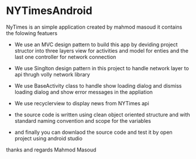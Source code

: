 # NYTimesAndroid

NyTimes is an simple application created by mahmod masoud it contains the folowing featuers 

* We use an MVC design pattern to build this app by deviding project structor into three layers view for activities and model for enties 
  and the last one controller for network connection 

* We use Singlton design pattern in this project  to handle network layer to api thrugh volly network library 

* We use BaseActivity class to handle show loading dialog and dismiss loading dialog and show error messages in the appliation 

* We use recyclerview to display news from NYTimes api 

* the source code is written using clean object oriented structure and with standard naming convention and scope for the variables 

* and finally you can downlaod the source code and test it by open project using android studio 


thanks and regards
Mahmod Masoud
